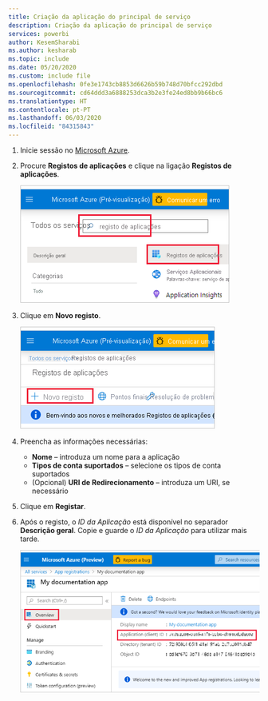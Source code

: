 ```yaml
---
title: Criação da aplicação do principal de serviço
description: Criação da aplicação do principal de serviço
services: powerbi
author: KesemSharabi
ms.author: kesharab
ms.topic: include
ms.date: 05/20/2020
ms.custom: include file
ms.openlocfilehash: 0fe3e1743cb8853d6626b59b748d70bfcc292dbd
ms.sourcegitcommit: cd64ddd3a6888253dca3b2e3fe24ed8bb9b66bc6
ms.translationtype: HT
ms.contentlocale: pt-PT
ms.lasthandoff: 06/03/2020
ms.locfileid: "84315843"
---
```

1. Inicie sessão no [Microsoft Azure](https://ms.portal.azure.com/#allservices).

2. Procure **Registos de aplicações** e clique na ligação **Registos de aplicações**.

    ![registo de aplicações do Azure](media/embedded-service-principal/azure-app-registration.png)

3. Clique em **Novo registo**.

    ![novo registo](media/embedded-service-principal/new-registration.png)

4. Preencha as informações necessárias:
    * **Nome** – introduza um nome para a aplicação
    * **Tipos de conta suportados** – selecione os tipos de conta suportados
    * (Opcional) **URI de Redirecionamento** – introduza um URI, se necessário

5. Clique em **Registar**.

6. Após o registo, o *ID da Aplicação* está disponível no separador **Descrição geral**. Copie e guarde o *ID da Aplicação* para utilizar mais tarde.

    ![ID da aplicação](media/embedded-service-principal/application-id.png)